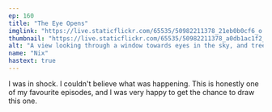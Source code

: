 ```yaml
---
ep: 160
title: "The Eye Opens"
imglink: "https://live.staticflickr.com/65535/50982211378_21eb0b0cf6_o.jpg"
thumbnail: "https://live.staticflickr.com/65535/50982211378_a0db1ac1f2_q.jpg"
alt: "A view looking through a window towards eyes in the sky, and trees on the ground. The four panels of the window have the words 'I OPEN THE DOOR', with one word in each window pane. Above, through, and below the window are the words: "Bring all that is fear and all that is terror and all that is the awful dread that crawls and chokes and blinds and falls and twists and leaves and hides and weaves and burns and hunts and rips and bleeds and DIES.""
name: "Nix"
hastext: true
---
```

I was in shock. I couldn't believe what was happening. This is honestly one of my favourite episodes, and I was very happy to get the chance to draw this one. 